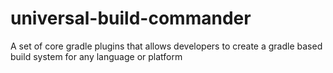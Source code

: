 # universal-build-commander
A set of core gradle plugins that allows developers to create a gradle based build system for any language or platform
